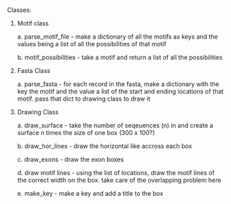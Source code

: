 Classes:
1. Motif class

    a. parse_motif_file - make a dictionary of all the motifs as keys and the values being a list of all the possibilities of that motif

    b. motif_possibilities - take a motif and return a list of all the possibilities


2. Fasta Class

    a. parse_fasta - for each record in the fasta, make a dictionary with the key the motif and the value a list of the start and ending locations of that motif. pass that dict to drawing class to draw it


3. Drawing Class

    a. draw_surface - take the number of seqeuences (n) in and create a surface n times the size of one box (300 x 100?) 

    b. draw_hor_lines - draw the horizontal like accross each box

    c. draw_exons - draw the exon boxes

    d. draw motif lines - using the list of locations, draw the motif lines of the correct width on the box. take care of the overlapping problem here

    e. make_key - make a key and add a title to the box
